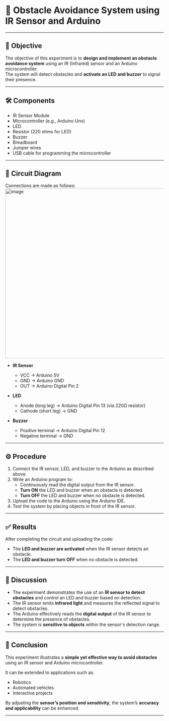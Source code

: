 # 🚧 Obstacle Avoidance System using IR Sensor and Arduino

---

## 🎯 Objective
The objective of this experiment is to **design and implement an obstacle avoidance system** using an IR (Infrared) sensor and an Arduino microcontroller.  
The system will detect obstacles and **activate an LED and buzzer** to signal their presence.

---

## 🛠️ Components
- IR Sensor Module  
- Microcontroller (e.g., Arduino Uno)  
- LED  
- Resistor (220 ohms for LED)  
- Buzzer  
- Breadboard  
- Jumper wires  
- USB cable for programming the microcontroller  

---

## 🔌 Circuit Diagram
Connections are made as follows:
<img width="1095" height="539" alt="image" src="https://github.com/user-attachments/assets/8d2408d9-9604-45cf-bbe6-d05a16696602" />


- **IR Sensor**  
  - VCC → Arduino 5V  
  - GND → Arduino GND  
  - OUT → Arduino Digital Pin 2  

- **LED**  
  - Anode (long leg) → Arduino Digital Pin 13 (via 220Ω resistor)  
  - Cathode (short leg) → GND  

- **Buzzer**  
  - Positive terminal → Arduino Digital Pin 12  
  - Negative terminal → GND  

---

## ⚙️ Procedure
1. Connect the IR sensor, LED, and buzzer to the Arduino as described above.  
2. Write an Arduino program to:  
   - Continuously read the digital output from the IR sensor.  
   - **Turn ON** the LED and buzzer when an obstacle is detected.  
   - **Turn OFF** the LED and buzzer when no obstacle is detected.  
3. Upload the code to the Arduino using the Arduino IDE.  
4. Test the system by placing objects in front of the IR sensor.  

---

## ✅ Results
After completing the circuit and uploading the code:  

- The **LED and buzzer are activated** when the IR sensor detects an obstacle.  
- The **LED and buzzer turn OFF** when no obstacle is detected.  

---

## 💬 Discussion
- The experiment demonstrates the use of an **IR sensor to detect obstacles** and control an LED and buzzer based on detection.  
- The IR sensor emits **infrared light** and measures the reflected signal to detect obstacles.  
- The Arduino effectively reads the **digital output** of the IR sensor to determine the presence of obstacles.  
- The system is **sensitive to objects** within the sensor's detection range.  

---

## 🏁 Conclusion
This experiment illustrates a **simple yet effective way to avoid obstacles** using an IR sensor and Arduino microcontroller.  

It can be extended to applications such as:  
- Robotics  
- Automated vehicles  
- Interactive projects  

By adjusting the **sensor’s position and sensitivity**, the system’s **accuracy and applicability** can be enhanced.  

---

